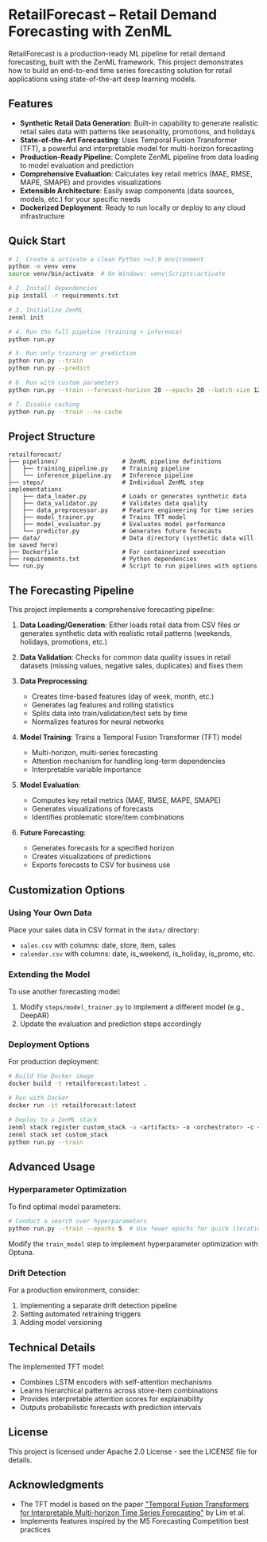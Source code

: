# RetailForecast – Retail Demand Forecasting with ZenML

RetailForecast is a production-ready ML pipeline for retail demand forecasting, built with the ZenML framework. This project demonstrates how to build an end-to-end time series forecasting solution for retail applications using state-of-the-art deep learning models.

## Features

- **Synthetic Retail Data Generation**: Built-in capability to generate realistic retail sales data with patterns like seasonality, promotions, and holidays
- **State-of-the-Art Forecasting**: Uses Temporal Fusion Transformer (TFT), a powerful and interpretable model for multi-horizon forecasting
- **Production-Ready Pipeline**: Complete ZenML pipeline from data loading to model evaluation and prediction
- **Comprehensive Evaluation**: Calculates key retail metrics (MAE, RMSE, MAPE, SMAPE) and provides visualizations
- **Extensible Architecture**: Easily swap components (data sources, models, etc.) for your specific needs
- **Dockerized Deployment**: Ready to run locally or deploy to any cloud infrastructure

## Quick Start

```bash
# 1. Create & activate a clean Python >=3.9 environment
python -m venv venv
source venv/bin/activate  # On Windows: venv\Scripts\activate

# 2. Install dependencies
pip install -r requirements.txt

# 3. Initialize ZenML
zenml init

# 4. Run the full pipeline (training + inference)
python run.py

# 5. Run only training or prediction
python run.py --train
python run.py --predict

# 6. Run with custom parameters 
python run.py --train --forecast-horizon 28 --epochs 20 --batch-size 128 --hidden-size 128

# 7. Disable caching
python run.py --train --no-cache
```

## Project Structure

```
retailforecast/
├── pipelines/                  # ZenML pipeline definitions
│   ├── training_pipeline.py    # Training pipeline
│   └── inference_pipeline.py   # Inference pipeline
├── steps/                      # Individual ZenML step implementations
│   ├── data_loader.py          # Loads or generates synthetic data
│   ├── data_validator.py       # Validates data quality
│   ├── data_preprocessor.py    # Feature engineering for time series
│   ├── model_trainer.py        # Trains TFT model
│   ├── model_evaluator.py      # Evaluates model performance
│   └── predictor.py            # Generates future forecasts
├── data/                       # Data directory (synthetic data will be saved here)
├── Dockerfile                  # For containerized execution
├── requirements.txt            # Python dependencies
└── run.py                      # Script to run pipelines with options
```

## The Forecasting Pipeline

This project implements a comprehensive forecasting pipeline:

1. **Data Loading/Generation**: Either loads retail data from CSV files or generates synthetic data with realistic retail patterns (weekends, holidays, promotions, etc.)

2. **Data Validation**: Checks for common data quality issues in retail datasets (missing values, negative sales, duplicates) and fixes them

3. **Data Preprocessing**: 
   - Creates time-based features (day of week, month, etc.)
   - Generates lag features and rolling statistics
   - Splits data into train/validation/test sets by time
   - Normalizes features for neural networks

4. **Model Training**: Trains a Temporal Fusion Transformer (TFT) model
   - Multi-horizon, multi-series forecasting
   - Attention mechanism for handling long-term dependencies
   - Interpretable variable importance

5. **Model Evaluation**:
   - Computes key retail metrics (MAE, RMSE, MAPE, SMAPE)
   - Generates visualizations of forecasts
   - Identifies problematic store/item combinations

6. **Future Forecasting**:
   - Generates forecasts for a specified horizon
   - Creates visualizations of predictions
   - Exports forecasts to CSV for business use

## Customization Options

### Using Your Own Data

Place your sales data in CSV format in the `data/` directory:
- `sales.csv` with columns: date, store, item, sales
- `calendar.csv` with columns: date, is_weekend, is_holiday, is_promo, etc.

### Extending the Model

To use another forecasting model:
1. Modify `steps/model_trainer.py` to implement a different model (e.g., DeepAR)
2. Update the evaluation and prediction steps accordingly

### Deployment Options

For production deployment:

```bash
# Build the Docker image
docker build -t retailforecast:latest .

# Run with Docker
docker run -it retailforecast:latest

# Deploy to a ZenML stack
zenml stack register custom_stack -a <artifacts> -o <orchestrator> -c <container-registry>
zenml stack set custom_stack
python run.py --train
```

## Advanced Usage

### Hyperparameter Optimization

To find optimal model parameters:

```bash
# Conduct a search over hyperparameters
python run.py --train --epochs 5  # Use fewer epochs for quick iteration
```

Modify the `train_model` step to implement hyperparameter optimization with Optuna.

### Drift Detection

For a production environment, consider:
1. Implementing a separate drift detection pipeline
2. Setting automated retraining triggers
3. Adding model versioning

## Technical Details

The implemented TFT model:
- Combines LSTM encoders with self-attention mechanisms
- Learns hierarchical patterns across store-item combinations
- Provides interpretable attention scores for explainability
- Outputs probabilistic forecasts with prediction intervals

## License

This project is licensed under Apache 2.0 License - see the LICENSE file for details.

## Acknowledgments

- The TFT model is based on the paper ["Temporal Fusion Transformers for Interpretable Multi-horizon Time Series Forecasting"](https://arxiv.org/abs/1912.09363) by Lim et al.
- Implements features inspired by the M5 Forecasting Competition best practices
